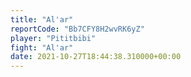 ```yaml
---
title: "Al'ar"
reportCode: "Bb7CFY8H2wvRK6yZ"
player: "Pititbibi"
fight: "Al'ar"
date: 2021-10-27T18:44:38.310000+00:00
---
```

